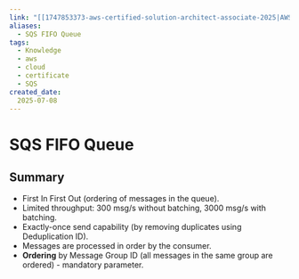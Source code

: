 ```yaml
---
link: "[[1747853373-aws-certified-solution-architect-associate-2025|AWS Certified Solution Architect Associate 2025]]"
aliases: 
  - SQS FIFO Queue
tags:
  - Knowledge
  - aws
  - cloud
  - certificate
  - SQS
created_date:
  2025-07-08
---
```

# SQS FIFO Queue
## Summary
- First In First Out (ordering of messages in the queue).
- Limited throughput: 300 msg/s without batching, 3000 msg/s with batching.
- Exactly-once send capability (by removing duplicates using Deduplication ID).
- Messages are processed in order by the consumer.
- **Ordering** by Message Group ID (all messages in the same group are ordered) - mandatory parameter.

